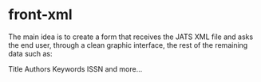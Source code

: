 # front-xml
The main idea is to create a form that receives the JATS XML file and asks the end user, through a clean graphic interface, the rest of the remaining data such as:

Title
Authors
Keywords
ISSN
and more...
